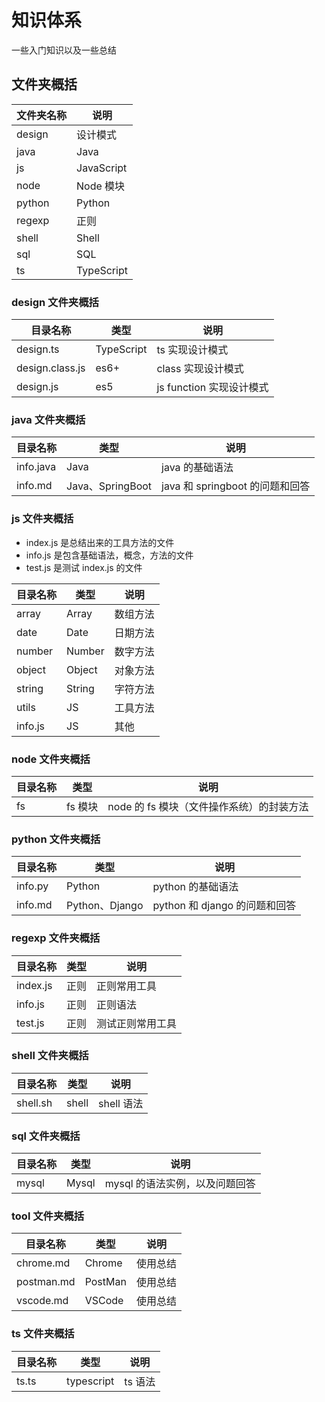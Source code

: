 # 知识体系

一些入门知识以及一些总结

## 文件夹概括

| 文件夹名称 | 说明       |
| ---------- | ---------- |
| design     | 设计模式   |
| java       | Java       |
| js         | JavaScript |
| node       | Node 模块  |
| python     | Python     |
| regexp     | 正则       |
| shell      | Shell      |
| sql        | SQL        |
| ts         | TypeScript |

### design 文件夹概括

| 目录名称        | 类型       | 说明                     |
| --------------- | ---------- | ------------------------ |
| design.ts       | TypeScript | ts 实现设计模式          |
| design.class.js | es6+       | class 实现设计模式       |
| design.js       | es5        | js function 实现设计模式 |

### java 文件夹概括

| 目录名称  | 类型             | 说明                            |
| --------- | ---------------- | ------------------------------- |
| info.java | Java             | java 的基础语法                 |
| info.md   | Java、SpringBoot | java 和 springboot 的问题和回答 |

### js 文件夹概括

- index.js 是总结出来的工具方法的文件
- info.js 是包含基础语法，概念，方法的文件
- test.js 是测试 index.js 的文件

| 目录名称 | 类型   | 说明     |
| -------- | ------ | -------- |
| array    | Array  | 数组方法 |
| date     | Date   | 日期方法 |
| number   | Number | 数字方法 |
| object   | Object | 对象方法 |
| string   | String | 字符方法 |
| utils    | JS     | 工具方法 |
| info.js  | JS     | 其他     |

### node 文件夹概括

| 目录名称 | 类型    | 说明                                      |
| -------- | ------- | ----------------------------------------- |
| fs       | fs 模块 | node 的 fs 模块（文件操作系统）的封装方法 |

### python 文件夹概括

| 目录名称 | 类型           | 说明                          |
| -------- | -------------- | ----------------------------- |
| info.py  | Python         | python 的基础语法             |
| info.md  | Python、Django | python 和 django 的问题和回答 |

### regexp 文件夹概括

| 目录名称 | 类型 | 说明             |
| -------- | ---- | ---------------- |
| index.js | 正则 | 正则常用工具     |
| info.js  | 正则 | 正则语法         |
| test.js  | 正则 | 测试正则常用工具 |

### shell 文件夹概括

| 目录名称 | 类型  | 说明       |
| -------- | ----- | ---------- |
| shell.sh | shell | shell 语法 |

### sql 文件夹概括

| 目录名称 | 类型  | 说明                           |
| -------- | ----- | ------------------------------ |
| mysql    | Mysql | mysql 的语法实例，以及问题回答 |

### tool 文件夹概括

| 目录名称   | 类型    | 说明     |
| ---------- | ------- | -------- |
| chrome.md  | Chrome  | 使用总结 |
| postman.md | PostMan | 使用总结 |
| vscode.md  | VSCode  | 使用总结 |

### ts 文件夹概括

| 目录名称 | 类型       | 说明    |
| -------- | ---------- | ------- |
| ts.ts    | typescript | ts 语法 |
